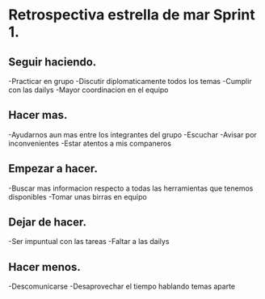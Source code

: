 # Retrospectiva estrella de mar Sprint 1.

## Seguir haciendo.
-Practicar en grupo
-Discutir diplomaticamente todos los temas
-Cumplir con las dailys
-Mayor coordinacion en el equipo

## Hacer mas.
-Ayudarnos aun mas entre los integrantes del grupo
-Escuchar
-Avisar por inconvenientes
-Estar atentos a mis companeros

## Empezar a hacer.
-Buscar mas informacion respecto a todas las herramientas que tenemos disponibles
-Tomar unas birras en equipo

## Dejar de hacer.
-Ser impuntual con las tareas
-Faltar a las dailys

## Hacer menos.
-Descomunicarse
-Desaprovechar el tiempo hablando temas aparte